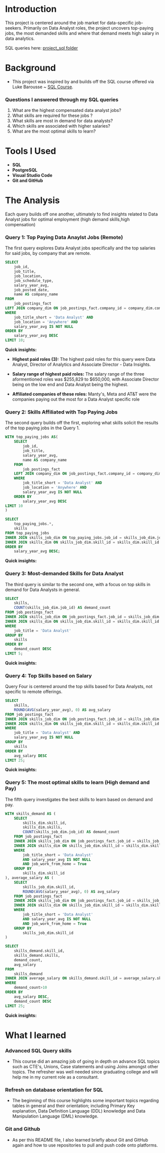 # Introduction
This project is centered around the job market for data-specific job-seekers. Primarily on Data Analyst roles, the project uncovers top-paying jobs, the most demanded skills and where that demand meets high salary in data analytics.

SQL queries here: [project_sql folder](/project_sql/)
# Background
- This project was inspired by and builds off the SQL course offered via Luke Barousse ~ [SQL Course](https://lukebarousse.com/sql). 

### Questions I answered through my SQL queries
1. What are the highest compensated data analyst jobs?
2. What skills are required for these jobs ?
3. What skills are most in demand for data analysts?
4. Which skills are associated with higher salaries?
5. What are the most optimal skills to learn?

# Tools I Used
- **SQL**
- **PostgreSQL**
- **Visual Studio Code**
- **Git and GitHub**

# The Analysis

Each query builds off one another, ultimately to find insights related to Data Analyst jobs for optimal employment (high demand skills,high compensation)

### Query 1: Top Paying Data Anaylst Jobs (Remote)

The first query explores Data Analyst jobs specifically and the top salaries for said jobs, by company that are remote. 



```sql
SELECT
    job_id,
    job_title,
    job_location,
    job_schedule_type,
    salary_year_avg,
    job_posted_date,
    name AS company_name
FROM
    job_postings_fact
LEFT JOIN company_dim ON job_postings_fact.company_id = company_dim.company_id
WHERE
    job_title_short = 'Data Analyst' AND
    job_location = 'Anywhere' AND
    salary_year_avg IS NOT NULL
ORDER BY
    salary_year_avg DESC
LIMIT 10;
```
**Quick insights:**
- **Highest paid roles (3):** The highest paid roles for this query were Data Analyst, Director of Analytics and Associate Director - Data Insights.

- **Salary range of highest paid roles:** The salary range of the three aformentioned roles was $255,829 to $650,000, with Associate Director being on the low end and Data Analyst being the highest.

- **Affiliated companies of these roles:** Manty's, Meta and AT&T were the companies paying out the most for a Data Analyst specific role


### Query 2: Skills Affiliated with Top Paying Jobs

The second query builds off the first, exploring what skills solicit the results of the top paying jobs in the Query 1.




```sql
WITH top_paying_jobs AS(
    SELECT
        job_id,
        job_title,
        salary_year_avg,
        name AS company_name
    FROM
        job_postings_fact
    LEFT JOIN company_dim ON job_postings_fact.company_id = company_dim.company_id
    WHERE
        job_title_short = 'Data Analyst' AND
        job_location = 'Anywhere' AND
        salary_year_avg IS NOT NULL
    ORDER BY
        salary_year_avg DESC
LIMIT 10
)

SELECT
    top_paying_jobs.*,
    skills
FROM top_paying_jobs
INNER JOIN skills_job_dim ON top_paying_jobs.job_id = skills_job_dim.job_id
INNER JOIN skills_dim ON skills_job_dim.skill_id = skills_dim.skill_id
ORDER BY
    salary_year_avg DESC;
```
**Quick insights:**

### Query 3: Most-demanded Skills for Data Analyst

The third query is similar to the second one, with a focus on top skills in demand for Data Analysts in general.


```sql
SELECT 
    skills,
    COUNT(skills_job_dim.job_id) AS demand_count
FROM job_postings_fact
INNER JOIN skills_job_dim ON job_postings_fact.job_id = skills_job_dim.job_id
INNER JOIN skills_dim ON skills_job_dim.skill_id = skills_dim.skill_id
WHERE 
    job_title = 'Data Analyst'
GROUP BY
    skills
ORDER BY 
    demand_count DESC
LIMIT 5;
```
**Quick insights:**

### Query 4: Top Skills based on Salary 

Query Four is centered around the top skills based for Data Analysts, not specific to remote offerings.

```sql
SELECT 
    skills,
    ROUND(AVG(salary_year_avg), 0) AS avg_salary
FROM job_postings_fact
INNER JOIN skills_job_dim ON job_postings_fact.job_id = skills_job_dim.job_id
INNER JOIN skills_dim ON skills_job_dim.skill_id = skills_dim.skill_id
WHERE 
    job_title = 'Data Analyst' AND
    salary_year_avg IS NOT NULL
GROUP BY
    skills
ORDER BY 
    avg_salary DESC
LIMIT 25;
```
**Quick insights:**



### Query 5: The most optimal skills to learn (High demand and Pay)

The fifth query investigates the best skills to learn based on demand and pay.

```sql
WITH skills_demand AS (
    SELECT
        skills_dim.skill_id,
        skills_dim.skills,
        COUNT(skills_job_dim.job_id) AS demand_count
    FROM job_postings_fact
    INNER JOIN skills_job_dim ON job_postings_fact.job_id = skills_job_dim.job_id
    INNER JOIN skills_dim ON skills_job_dim.skill_id = skills_dim.skill_id
    WHERE 
        job_title_short = 'Data Analyst' 
        AND salary_year_avg IS NOT NULL
        AND job_work_from_home = True
    GROUP BY
        skills_dim.skill_id
), average_salary AS (
    SELECT
        skills_job_dim.skill_id,
        ROUND(AVG(salary_year_avg), 0) AS avg_salary
    FROM job_postings_fact
    INNER JOIN skills_job_dim ON job_postings_fact.job_id = skills_job_dim.job_id
    INNER JOIN skills_dim ON skills_job_dim.skill_id = skills_dim.skill_id
    WHERE 
        job_title_short = 'Data Analyst' 
        AND salary_year_avg IS NOT NULL 
        AND job_work_from_home = True
    GROUP BY
        skills_job_dim.skill_id
)

SELECT 
    skills_demand.skill_id,
    skills_demand.skills,
    demand_count,
    avg_salary
FROM
    skills_demand
INNER JOIN average_salary ON skills_demand.skill_id = average_salary.skill_id
WHERE
    demand_count>10
ORDER BY
    avg_salary DESC,
    demand_count DESC
LIMIT 25;
```

**Quick insights:**

# What I learned

### Advanced SQL Query skills

- This course did an amazing job of going in depth on advance SQL topics such as CTE's, Unions, Case statements and using Joins amongst other topics. The refresher was well needed since graduating college and will help me in my current role as a consultant.

### Refresh on database orientation for SQL

- The beginning of this course highlights some important topics regarding tables in general and their orientation; including Primary Key explanation, Data Definition Language (DDL) knowledge and Data Manipulation Language (DML) knowledge.

### Git and Github

- As per this README file, I also learned briefly about Git and GitHub again and how to use repositories to pull and push code onto platforms.

